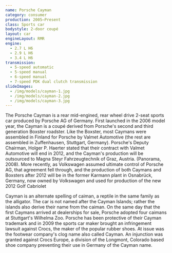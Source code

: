 ```yaml
---
name: Porsche Cayman
category: consumer
production: 2005–Present
class: Sports car
bodystyle: 2-door coupé
layout: car
engineLayout: RMR
engine:
  - 2.7 L H6
  - 2.9 L H6
  - 3.4 L H6
transmission:
  - 5-speed automatic
  - 5-speed manual
  - 6-speed manual
  - 7-speed PDK dual clutch transmission
slideImages:
  - /img/models/cayman-1.jpg
  - /img/models/cayman-2.jpg
  - /img/models/cayman-3.jpg
---
```


The Porsche Cayman is a rear mid-engined, rear wheel drive 2-seat sports car produced by Porsche AG of Germany. First launched in the 2006 model year, the Cayman is a coupé derived from Porsche's second and third generation Boxster roadster. Like the Boxster, most Caymans were assembled in Finland for Porsche by Valmet Automotive (the rest are assembled in Zuffenhausen, Stuttgart, Germany). Porsche's Deputy Chairman, Holger P. Haerter stated that their contract with Valmet Automotive will end in 2012, and the Cayman's production will be outsourced to Magna Steyr Fahrzeugtechnik of Graz, Austria. (Panorama, 2008). More recently, as Volkswagen assumed ultimate control of Porsche AG, that agreement fell through, and the production of both Caymans and Boxsters after 2012 will be in the former Karmann plant in Osnabrück, Germany, now owned by Volkswagen and used for production of the new 2012 Golf Cabriolet


Cayman is an alternate spelling of caiman, a reptile in the same family as the alligator. The car is not named after the Cayman Islands; rather the islands also derive their name from the caiman. On the same day that the first Caymans arrived at dealerships for sale, Porsche adopted four caimans at Stuttgart's Wilhelma Zoo.
Porsche has been protective of their Cayman trademark and in 2009 the sports car maker brought an infringement lawsuit against Crocs, the maker of the popular rubber shoes. At issue was the footwear company's clog name also called Cayman. An injunction was granted against Crocs Europe, a division of the Longmont, Colorado based shoe company preventing their use in Germany of the Cayman name.
